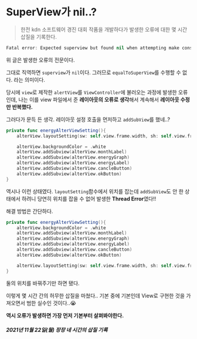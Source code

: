 # SuperView가 nil..?

> 한전 kdn 소프트웨어 경진 대회 작품을 개발하다가 발생한 오류에 대한 몇 시간 삽질을 기록한다.

```swift
Fatal error: Expected superview but found nil when attempting make constraint `equalToSuperview`.
```

위 글은 발생한 오류의 전문이다.

그대로 직역하면 `superview`가 `nil`이다. 그러므로 `equalToSuperView`를 수행할 수 없다. 라는 의미이다.

당시에 `view`로 제작한 `alertView`를 `ViewController`에 불러오는 과정에 발생한 오류인데, 나는 이를 view 파일에서 준 **레이아웃의 오류로 생각**해서 계속해서 **레이아웃 수정만 반복했다.**

그러다가 문득 든 생각. 레이아웃 설정 호출을 먼저하고 `addSubView`를 했네..?

```swift
private func energyAlterViewSetting(){
    alterView.layoutSetting(sw: self.view.frame.width, sh: self.view.frame.height)

    alterView.backgroundColor = .white
    alterView.addSubview(alterView.monthLabel)
    alterView.addSubview(alterView.energyGraph)
    alterView.addSubview(alterView.energyLabel)
    alterView.addSubview(alterView.cancleButton)
    alterView.addSubview(alterView.okButton)
}
```

역시나 이런 상태였다. `layoutSetting`함수에서 위치를 잡는데 `addSubView`도 안 한 상태에서 하려니 당연히 위치를 잡을 수 없어 발생한 **Thread Error**였다!!

해결 방법은 간단하다.

```swift
private func energyAlterViewSetting(){
    alterView.backgroundColor = .white
    alterView.addSubview(alterView.monthLabel)
    alterView.addSubview(alterView.energyGraph)
    alterView.addSubview(alterView.energyLabel)
    alterView.addSubview(alterView.cancleButton)
    alterView.addSubview(alterView.okButton)

    alterView.layoutSetting(sw: self.view.frame.width, sh: self.view.frame.height)
}
```

둘의 위치를 바꿔주기만 하면 됐다.

이렇게 몇 시간 간의 허무한 삽질을 마쳤다.. 기본 중에 기본인데 View로 구현한 것을 가져오면서 범한 실수인 것이다..😭

**역시 오류가 발생하면 가장 먼저 기본부터 살펴봐야한다.**

##### 2021년 11월 22일(월) 장장 네 시간의 삽질 기록
